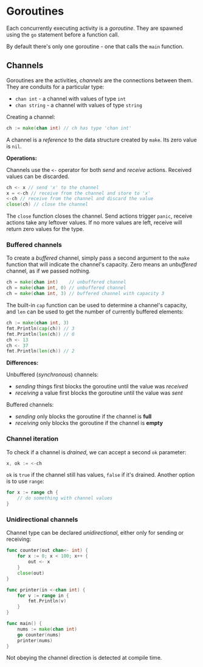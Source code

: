 # Goroutines

Each concurrently executing activity is a *goroutine*. They are spawned using the `go` statement before a function call.

By default there's only one goroutine - one that calls the `main` function.

## Channels

Goroutines are the activities, *channels* are the connections between them. They are conduits for a particular type:

* `chan int` - a channel with values of type `int`
* `chan string` - a channel with values of type `string`

Creating a channel:

```go
ch := make(chan int) // ch has type 'chan int'
```

A channel is a *reference* to the data structure created by `make`. Its zero value is `nil`.

**Operations:**

Channels use the `<-` operator for both *send* and *receive* actions. Received values can be discarded.

```go
ch <- x // send 'x' to the channel
x = <-ch // receive from the channel and store to 'x'
<-ch // receive from the channel and discard the value
close(ch) // close the channel
```

The `close` function closes the channel. Send actions trigger `panic`, receive actions take any leftover values. If no more values are left, receive will return zero values for the type.

### Buffered channels

To create a *buffered* channel, simply pass a second argument to the `make` function that will indicate the channel's capacity. Zero means an *unbuffered* channel, as if we passed nothing.

```go
ch = make(chan int)    // unbuffered channel
ch = make(chan int, 0) // unbuffered channel
ch = make(chan int, 3) // buffered channel with capacity 3
```

The built-in `cap` function can be used to determine a channel's capacity, and `len` can be used to get the number of currently buffered elements:

```go
ch := make(chan int, 3)
fmt.Println(cap(ch)) // 3
fmt.Println(len(ch)) // 0
ch <- 13
ch <- 37
fmt.Println(len(ch)) // 2
```

**Differences:**

Unbuffered (*synchronous*) channels:
* *sending* things first blocks the goroutine until the value was *received*
* *receiving* a value first blocks the goroutine until the value was *sent*

Buffered channels:
* *sending* only blocks the goroutine if the channel is **full**
* *receiving* only blocks the goroutine if the channel is **empty**

### Channel iteration

To check if a channel is *drained*, we can accept a second `ok` parameter:

```go
x, ok := <-ch
```

`ok` is `true` if the channel still has values, `false` if it's drained. Another option is to use `range`:

```go
for x := range ch {
    // do something with channel values
}
```

### Unidirectional channels

Channel type can be declared *unidirectional*, either only for sending or receiving:

```go
func counter(out chan<- int) {
    for x := 0; x < 100; x++ {
        out <- x
    }
    close(out)
}

func printer(in <-chan int) {
    for v := range in {
        fmt.Println(v)
    }
}

func main() {
    nums := make(chan int)
    go counter(nums)
    printer(nums)
}
```

Not obeying the channel direction is detected at compile time.
